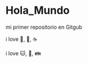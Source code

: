 # Hola_Mundo

mi primer repositorio en Gitgub

i love :hotdog:, :beer:, :coffee:

i love :cat:, :car:, :family:
